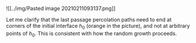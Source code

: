 ![[../img/Pasted image 20210211093137.png]]

Let me clarify that the last passage percolation paths need to end at corners of the initial interface $h_0$ (orange in the picture), and not at arbitrary points of $h_0$. This is consistent with how the random growth proceeds.
